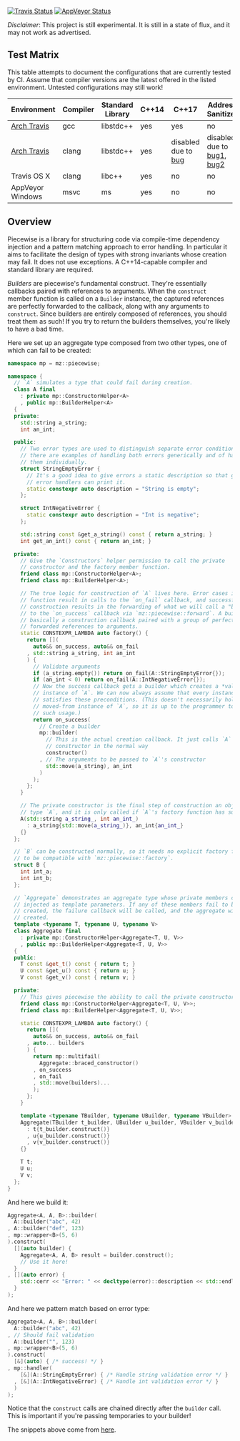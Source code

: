 [![Travis Status](https://travis-ci.org/mikezackles/piecewise.svg?branch=master)](https://travis-ci.org/mikezackles/piecewise)
[![AppVeyor Status](https://ci.appveyor.com/api/projects/status/github/mikezackles/piecewise?svg=true&branch=master)](https://ci.appveyor.com/project/mikezackles/piecewise)

_Disclaimer_: This project is still experimental. It is still in a state of
flux, and it may not work as advertised.

Test Matrix
--

This table attempts to document the configurations that are currently tested by
CI. Assume that compiler versions are the latest offered in the listed
environment. Untested configurations may still work!

| Environment | Compiler | Standard Library | C++14 | C++17 | Address Sanitizer |
| --- | --- | --- | --- | --- | --- |
| [Arch Travis](https://github.com/mikkeloscar/arch-travis) | gcc | libstdc++ | yes | yes | no |
| [Arch Travis](https://github.com/mikkeloscar/arch-travis) | clang | libstdc++ | yes | disabled due to [bug](https://bugs.llvm.org//show_bug.cgi?id=33222) | disabled due to [bug1](https://github.com/google/sanitizers/issues/856), [bug2](https://github.com/google/sanitizers/issues/837) |
| Travis OS X | clang | libc++ | yes | no | no |
| AppVeyor Windows | msvc | ms | yes | no | no |

Overview
--

Piecewise is a library for structuring code via compile-time dependency
injection and a pattern matching approach to error handling. In particular it
aims to facilitate the design of types with strong invariants whose creation may
fail. It does not use exceptions. A C++14-capable compiler and standard library
are required.

*Builders* are piecewise's fundamental construct. They're essentially callbacks
paired with references to arguments. When the `construct` member function is
called on a `Builder` instance, the captured references are perfectly forwarded
to the callback, along with any arguments to `construct`. Since builders are
entirely composed of references, you should treat them as such! If you try to
return the builders themselves, you're likely to have a bad time.

Here we set up an aggregate type composed from two other types, one of which can
fail to be created:
```c++
namespace mp = mz::piecewise;

namespace {
  // `A` simulates a type that could fail during creation.
  class A final
    : private mp::ConstructorHelper<A>
    , public mp::BuilderHelper<A>
  {
  private:
    std::string a_string;
    int an_int;

  public:
    // Two error types are used to distinguish separate error conditions. Below
    // there are examples of handling both errors generically and of handling
    // them individually.
    struct StringEmptyError {
      // It's a good idea to give errors a static description so that generic
      // error handlers can print it.
      static constexpr auto description = "String is empty";
    };

    struct IntNegativeError {
      static constexpr auto description = "Int is negative";
    };

    std::string const &get_a_string() const { return a_string; }
    int get_an_int() const { return an_int; }

  private:
    // Give the `Constructors` helper permission to call the private
    // constructor and the factory member function.
    friend class mp::ConstructorHelper<A>;
    friend class mp::BuilderHelper<A>;

    // The true logic for construction of `A` lives here. Error cases in this
    // function result in calls to the `on_fail` callback, and successful
    // construction results in the forwarding of what we will call a "builder"
    // to the `on_success` callback via `mz::piecewise::forward`. A builder is
    // basically a construction callback paired with a group of perfectly
    // forwarded references to arguments.
    static CONSTEXPR_LAMBDA auto factory() {
      return [](
        auto&& on_success, auto&& on_fail
      , std::string a_string, int an_int
      ) {
        // Validate arguments
        if (a_string.empty()) return on_fail(A::StringEmptyError{});
        if (an_int < 0) return on_fail(A::IntNegativeError{});
        // Now the success callback gets a builder which creates a *valid*
        // instance of `A`. We can now always assume that every instance of `A`
        // satisfies these preconditions. (This doesn't necessarily hold for a
        // moved-from instance of `A`, so it is up to the programmer to avoid
        // such usage.)
        return on_success(
          // Create a builder
          mp::builder(
            // This is the actual creation callback. It just calls `A`'s
            // constructor in the normal way
            constructor()
          , // The arguments to be passed to `A`'s constructor
            std::move(a_string), an_int
          )
        );
      };
    }

    // The private constructor is the final step of construction an object of
    // type `A`, and it is only called if `A`'s factory function has succeeded.
    A(std::string a_string_, int an_int_)
      : a_string{std::move(a_string_)}, an_int{an_int_}
    {}
  };

  // `B` can be constructed normally, so it needs no explicit factory function
  // to be compatible with `mz::piecewise::factory`.
  struct B {
    int int_a;
    int int_b;
  };

  // `Aggregate` demonstrates an aggregate type whose private members can all be
  // injected as template parameters. If any of these members fail to be
  // created, the failure callback will be called, and the aggregate will not be
  // created.
  template <typename T, typename U, typename V>
  class Aggregate final
    : private mp::ConstructorHelper<Aggregate<T, U, V>>
    , public mp::BuilderHelper<Aggregate<T, U, V>>
  {
  public:
    T const &get_t() const { return t; }
    U const &get_u() const { return u; }
    V const &get_v() const { return v; }

  private:
    // This gives piecewise the ability to call the private constructor.
    friend class mp::ConstructorHelper<Aggregate<T, U, V>>;
    friend class mp::BuilderHelper<Aggregate<T, U, V>>;

    static CONSTEXPR_LAMBDA auto factory() {
      return [](
        auto&& on_success, auto&& on_fail
      , auto... builders
      ) {
        return mp::multifail(
          Aggregate::braced_constructor()
        , on_success
        , on_fail
        , std::move(builders)...
        );
      };
    }

    template <typename TBuilder, typename UBuilder, typename VBuilder>
    Aggregate(TBuilder t_builder, UBuilder u_builder, VBuilder v_builder)
      : t{t_builder.construct()}
      , u{u_builder.construct()}
      , v{v_builder.construct()}
    {}

    T t;
    U u;
    V v;
  };
}
```

And here we build it:
```c++
Aggregate<A, A, B>::builder(
  A::builder("abc", 42)
, A::builder("def", 123)
, mp::wrapper<B>(5, 6)
).construct(
  [](auto builder) {
    Aggregate<A, A, B> result = builder.construct();
    // Use it here!
  }
, [](auto error) {
    std::cerr << "Error: " << decltype(error)::description << std::endl;
  }
);
```

And here we pattern match based on error type:
```c++
Aggregate<A, A, B>::builder(
  A::builder("abc", 42)
, // Should fail validation
  A::builder("", 123)
, mp::wrapper<B>(5, 6)
).construct(
  [&](auto) { /* success! */ }
, mp::handler(
    [&](A::StringEmptyError) { /* Handle string validation error */ }
  , [&](A::IntNegativeError) { /* Handle int validation error */ }
  )
);
```

Notice that the `construct` calls are chained directly after the `builder` call.
This is important if you're passing temporaries to your builder!

The snippets above come from [here](test/multifail.cpp).
